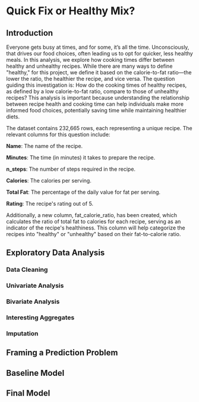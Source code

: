 # Quick Fix or Healthy Mix?
## Introduction
Everyone gets busy at times, and for some, it’s all the time. Unconsciously, that drives our food choices, often leading us to opt for quicker, less healthy meals. In this analysis, we explore how cooking times differ between healthy and unhealthy recipes. While there are many ways to define "healthy," for this project, we define it based on the calorie-to-fat ratio—the lower the ratio, the healthier the recipe, and vice versa. The question guiding this investigation is: How do the cooking times of healthy recipes, as defined by a low calorie-to-fat ratio, compare to those of unhealthy recipes? This analysis is important because understanding the relationship between recipe health and cooking time can help individuals make more informed food choices, potentially saving time while maintaining healthier diets.

The dataset contains 232,665 rows, each representing a unique recipe. The relevant columns for this question include:

**Name**: The name of the recipe.

**Minutes**: The time (in minutes) it takes to prepare the recipe.

**n_steps**: The number of steps required in the recipe.

**Calories**: The calories per serving.

**Total Fat**: The percentage of the daily value for fat per serving.

**Rating**: The recipe's rating out of 5.

Additionally, a new column, fat_calorie_ratio, has been created, which calculates the ratio of total fat to calories for each recipe, serving as an indicator of the recipe's healthiness. This column will help categorize the recipes into "healthy" or "unhealthy" based on their fat-to-calorie ratio.
## Exploratory Data Analysis
### Data Cleaning
### Univariate Analysis
### Bivariate Analysis
### Interesting Aggregates
### Imputation
## Framing a Prediction Problem
## Baseline Model
## Final Model